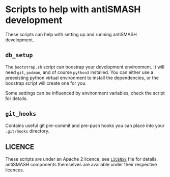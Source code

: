 # Scripts to help with antiSMASH development

These scripts can help with setting up and running antiSMASH development.

## `db_setup`

The `bootstrap.sh` script can boostrap your development environment. It will need `git`, `podman`,
and of course `python3` installed. You can either use a preexisting python virtual environment to
install the dependencies, or the boostrap script will create one for you.

Some settings can be influenced by environment variables, check the script for details.

## `git_hooks`

Contains useful git pre-commit and pre-push hooks you can place into your `.git/hooks` directory.

## LICENCE

These scripts are under an Apache 2 licence, see [`LICENSE`](LICENSE) file for details.
antiSMASH components themselves are available under their respective licences.
